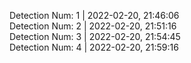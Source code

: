 
Detection Num: 1 |  2022-02-20, 21:46:06<br />Detection Num: 2 |  2022-02-20, 21:51:16<br />Detection Num: 3 |  2022-02-20, 21:54:45<br />Detection Num: 4 |  2022-02-20, 21:59:16<br />